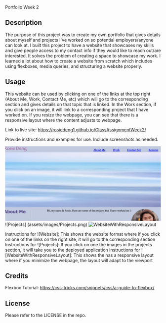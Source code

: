 Portfolio Week 2 
## Description

The purpose of this project was to create my own portfolio that gives details about myself and projects I've worked on so potential employers/anyone can look at. I built this project to have a website that showcases my skills and give people access to my contact info if they would like to reach out/are interested. It solves the problem of creating a space to showcase my work. I learned a lot about how to create a website from scratch which includes using flexboxes, media queries, and structuring a website properly. 

## Usage

This website can be used by clicking on one of the links at the top right (About Me, Work, Contact Me, etc) which will go to the corresponding section and gives details on that topic that is linked. In the Work section, if you click on an image, it will link to a corresponding project that I have worked on. If you resize the webpage, you can see that there is a responsive layout where the content adjusts to webpage. 

Link to live site:
https://rosiedeng1.github.io/ClassAssignmentWeek2/

Provide instructions and examples for use. Include screenshots as needed.

![Website](assets/images/PortfolioWebsite.png)
![Projects] (assets/images/Projects.png)
![WebsiteWithResponsiveLayout](assets/images/ResponsiveLayout.png)

Instructions for ![Website]: This shows the website format where if you click on one of the links on the right site, it will go to the corresponding section 
Instructions for ![Projects]: If you click on one the images in the projects section, it will take you to the deployed application
Instructions for ![WebsiteWithResponsiveLayout]: This shows the has a responsive layout where if you minimize the webpage, the layout will adapt to the viewport
## Credits 

Flexbox Tutorial: https://css-tricks.com/snippets/css/a-guide-to-flexbox/

## License

Please refer to the LICENSE in the repo.


